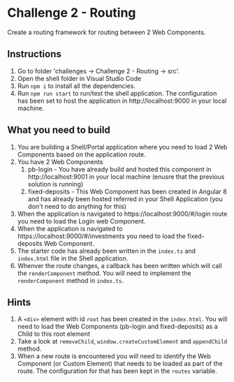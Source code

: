 # Challenge 2 - Routing
Create a routing framework for routing between 2 Web Components.


## Instructions
1. Go to folder 'challenges -> Challenge 2 - Routing -> src'.
2. Open the shell folder in Visual Studio Code
3. Run `npm i` to install all the dependencies.
4. Run `npm run start` to run/test the shell application. The configuration has been set to host the application in http://localhost:9000 in your local machine.

## What you need to build
1. You are building a Shell/Portal application where you need to load 2 Web Components based on the application route.
2. You have 2 Web Components
    1. pb-login - You have already build and hosted this component in http://localhost:9001 in your local machine (enusre that the previous solution is running)
    2. fixed-deposits - This Web Component has been created in Angular 8 and has already been hosted referred in your Shell Application (you don't need to do anything for this) 
3. When the application is navigated to https://localhost:9000/#/login route you need to load the Login web Component.
4. When the application is navigated to https://localhost:9000/#/investments you need to load the fixed-deposits Web Component.
5. The starter code has already been written in the `index.ts` and `index.html` file in the Shell application.
6. Whenver the route changes, a callback has been written which will call the `renderComponent` method. You will need to implement the `renderComponent` method in `index.ts`.

## Hints
1. A `<div>` element with id `root` has been created in the `index.html`. You will need to load the Web Components (pb-login and fixed-deposits) as a Child to this root element
2. Take a look at `removeChild`, `window.createCustomElement` and `appendChild` method.
2. When a new route is encountered you will need to identify the Web Component (or Custom Element) that needs to be loaded as part of the route. The configuration for that has been kept in the `routes` variable.
